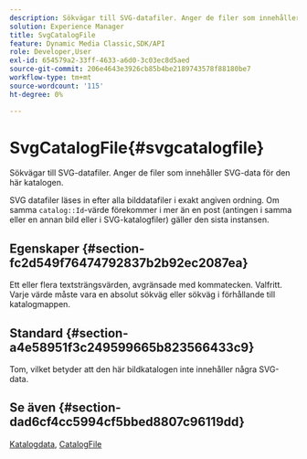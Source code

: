 ```yaml
---
description: Sökvägar till SVG-datafiler. Anger de filer som innehåller SVG-data för den här katalogen.
solution: Experience Manager
title: SvgCatalogFile
feature: Dynamic Media Classic,SDK/API
role: Developer,User
exl-id: 654579a2-33ff-4633-a6d0-3c03ec8d5aed
source-git-commit: 206e4643e3926cb85b4be2189743578f88180be7
workflow-type: tm+mt
source-wordcount: '115'
ht-degree: 0%

---
```


# SvgCatalogFile{#svgcatalogfile}

Sökvägar till SVG-datafiler. Anger de filer som innehåller SVG-data för den här katalogen.

SVG datafiler läses in efter alla bilddatafiler i exakt angiven ordning. Om samma `catalog::Id`-värde förekommer i mer än en post (antingen i samma eller en annan bild eller i SVG-katalogfiler) gäller den sista instansen.

## Egenskaper {#section-fc2d549f76474792837b2b92ec2087ea}

Ett eller flera textsträngsvärden, avgränsade med kommatecken. Valfritt. Varje värde måste vara en absolut sökväg eller sökväg i förhållande till katalogmappen.

## Standard {#section-a4e58951f3c249599665b823566433c9}

Tom, vilket betyder att den här bildkatalogen inte innehåller några SVG-data.

## Se även {#section-dad6cf4cc5994cf5bbed8807c96119dd}

[Katalogdata](../../../../../is-api/image-catalog/image-serving-api-ref/c-image-catalog-reference/c-overview/c-catalog-data-fields/c-catalog-data-fields.md#concept-b19581028ec44f98b9f5943624403d29), [CatalogFile](../../../../../is-api/image-catalog/image-serving-api-ref/c-image-catalog-reference/c-attributes-reference/r-catalogfile.md#reference-16498bb4cb33458697c1ab002ea8db79)
